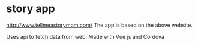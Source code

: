 # story app
http://www.tellmeastorymom.com/
The app is based on the above website.

Uses api to fetch data from web.
Made with Vue js and Cordova
